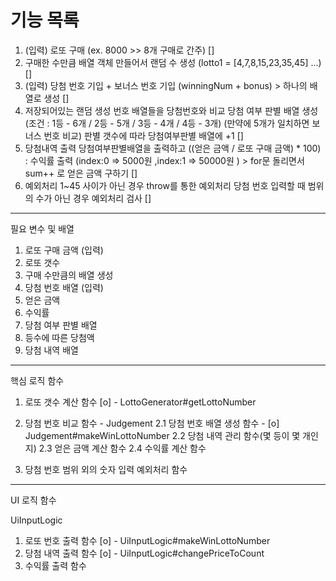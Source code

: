# 기능 목록

1. (입력) 로또 구매 (ex. 8000 >> 8개 구매로 간주)
   []
2. 구매한 수만큼 배열 객체 만들어서 랜덤 수 생성 (lotto1 = [4,7,8,15,23,35,45] ...)
   []
3. (입력) 당첨 번호 기입 + 보너스 번호 기입 (winningNum + bonus) > 하나의 배열로 생성
   []
4. 저장되어있는 랜덤 생성 번호 배열들을 당첨번호와 비교
   당첨 여부 판별 배열 생성 (조건 : 1등 - 6개 / 2등 - 5개 / 3등 - 4개 / 4등 - 3개)
   (만약에 5개가 일치하면 보너스 번호 비교)
   판별 갯수에 따라 당첨여부판별 배열에 +1
   []
5. 당첨내역 출력
   당첨여부판별배열을 출력하고 ((얻은 금액 / 로또 구매 금액) \* 100) : 수익률 출력
   (index:0 => 5000원 ,index:1 => 50000원 ) > for문 돌리면서 sum++ 로 얻은 금액 구하기
   []
6. 예외처리
   1~45 사이가 아닌 경우 throw를 통한 예외처리
   당첨 번호 입력할 때 범위의 수가 아닌 경우 예외처리 검사
   []

---

필요 변수 및 배열

1. 로또 구매 금액 (입력)
2. 로또 갯수
3. 구매 수만큼의 배열 생성
4. 당첨 번호 배열 (입력)
5. 얻은 금액
6. 수익률
7. 당첨 여부 판별 배열
8. 등수에 따른 당첨액
9. 당첨 내역 배열

---

핵심 로직 함수

1. 로또 갯수 계산 함수 [o] - LottoGenerator#getLottoNumber

2. 당첨 번호 비교 함수 - Judgement
   2.1 당첨 번호 배열 생성 함수 - [o] Judgement#makeWinLottoNumber
   2.2 당첨 내역 관리 함수(몇 등이 몇 개인지)
   2.3 얻은 금액 계산 함수
   2.4 수익률 계산 함수
3. 당첨 번호 범위 외의 숫자 입력 예외처리 함수

---

UI 로직 함수

UiInputLogic

1. 로또 번호 출력 함수 [o] - UiInputLogic#makeWinLottoNumber
2. 당첨 내역 출력 함수 [o] - UiInputLogic#changePriceToCount
3. 수익률 출력 함수
